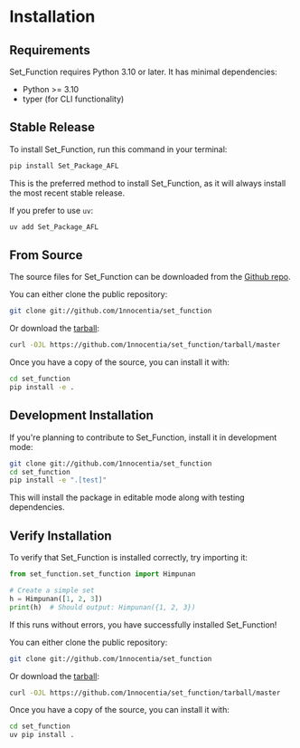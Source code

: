 # Installation

## Requirements

Set_Function requires Python 3.10 or later. It has minimal dependencies:

- Python >= 3.10
- typer (for CLI functionality)

## Stable Release

To install Set_Function, run this command in your terminal:

```bash
pip install Set_Package_AFL
```

This is the preferred method to install Set_Function, as it will always install the most recent stable release.

If you prefer to use `uv`:

```bash
uv add Set_Package_AFL
```

## From Source

The source files for Set_Function can be downloaded from the [Github repo](https://github.com/1nnocentia/set_function).

You can either clone the public repository:

```bash
git clone git://github.com/1nnocentia/set_function
```

Or download the [tarball](https://github.com/1nnocentia/set_function/tarball/master):

```bash
curl -OJL https://github.com/1nnocentia/set_function/tarball/master
```

Once you have a copy of the source, you can install it with:

```bash
cd set_function
pip install -e .
```

## Development Installation

If you're planning to contribute to Set_Function, install it in development mode:

```bash
git clone git://github.com/1nnocentia/set_function
cd set_function
pip install -e ".[test]"
```

This will install the package in editable mode along with testing dependencies.

## Verify Installation

To verify that Set_Function is installed correctly, try importing it:

```python
from set_function.set_function import Himpunan

# Create a simple set
h = Himpunan([1, 2, 3])
print(h)  # Should output: Himpunan({1, 2, 3})
```

If this runs without errors, you have successfully installed Set_Function!

You can either clone the public repository:

```sh
git clone git://github.com/1nnocentia/set_function
```

Or download the [tarball](https://github.com/1nnocentia/set_function/tarball/master):

```sh
curl -OJL https://github.com/1nnocentia/set_function/tarball/master
```

Once you have a copy of the source, you can install it with:

```sh
cd set_function
uv pip install .
```
